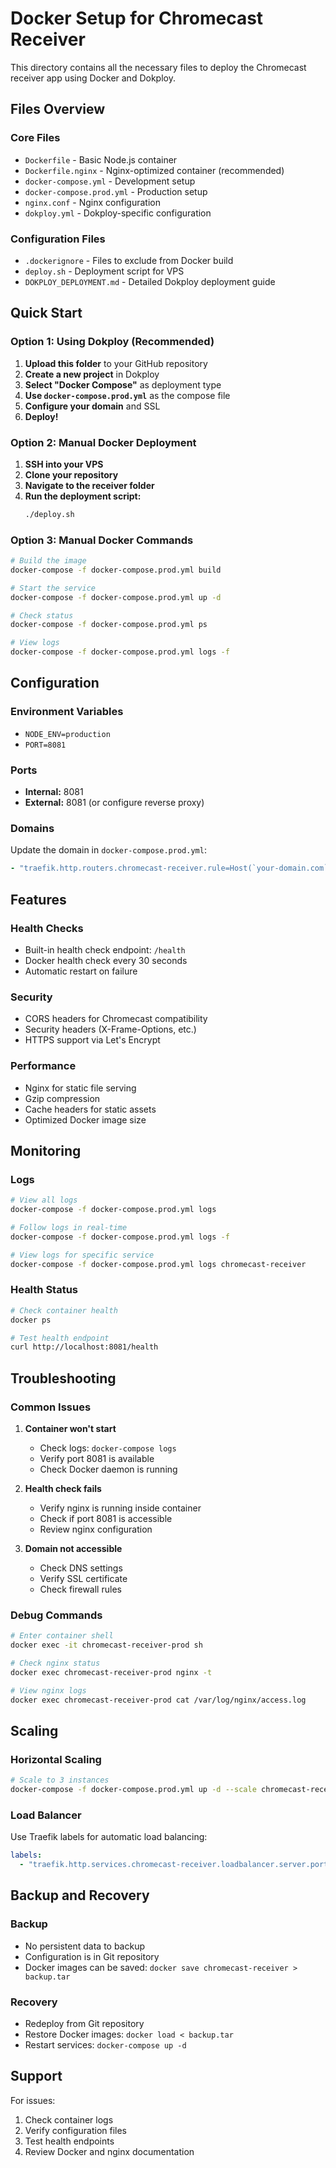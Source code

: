 # Docker Setup for Chromecast Receiver

This directory contains all the necessary files to deploy the Chromecast receiver app using Docker and Dokploy.

## Files Overview

### Core Files
- `Dockerfile` - Basic Node.js container
- `Dockerfile.nginx` - Nginx-optimized container (recommended)
- `docker-compose.yml` - Development setup
- `docker-compose.prod.yml` - Production setup
- `nginx.conf` - Nginx configuration
- `dokploy.yml` - Dokploy-specific configuration

### Configuration Files
- `.dockerignore` - Files to exclude from Docker build
- `deploy.sh` - Deployment script for VPS
- `DOKPLOY_DEPLOYMENT.md` - Detailed Dokploy deployment guide

## Quick Start

### Option 1: Using Dokploy (Recommended)

1. **Upload this folder** to your GitHub repository
2. **Create a new project** in Dokploy
3. **Select "Docker Compose"** as deployment type
4. **Use `docker-compose.prod.yml`** as the compose file
5. **Configure your domain** and SSL
6. **Deploy!**

### Option 2: Manual Docker Deployment

1. **SSH into your VPS**
2. **Clone your repository**
3. **Navigate to the receiver folder**
4. **Run the deployment script:**
   ```bash
   ./deploy.sh
   ```

### Option 3: Manual Docker Commands

```bash
# Build the image
docker-compose -f docker-compose.prod.yml build

# Start the service
docker-compose -f docker-compose.prod.yml up -d

# Check status
docker-compose -f docker-compose.prod.yml ps

# View logs
docker-compose -f docker-compose.prod.yml logs -f
```

## Configuration

### Environment Variables
- `NODE_ENV=production`
- `PORT=8081`

### Ports
- **Internal:** 8081
- **External:** 8081 (or configure reverse proxy)

### Domains
Update the domain in `docker-compose.prod.yml`:
```yaml
- "traefik.http.routers.chromecast-receiver.rule=Host(`your-domain.com`)"
```

## Features

### Health Checks
- Built-in health check endpoint: `/health`
- Docker health check every 30 seconds
- Automatic restart on failure

### Security
- CORS headers for Chromecast compatibility
- Security headers (X-Frame-Options, etc.)
- HTTPS support via Let's Encrypt

### Performance
- Nginx for static file serving
- Gzip compression
- Cache headers for static assets
- Optimized Docker image size

## Monitoring

### Logs
```bash
# View all logs
docker-compose -f docker-compose.prod.yml logs

# Follow logs in real-time
docker-compose -f docker-compose.prod.yml logs -f

# View logs for specific service
docker-compose -f docker-compose.prod.yml logs chromecast-receiver
```

### Health Status
```bash
# Check container health
docker ps

# Test health endpoint
curl http://localhost:8081/health
```

## Troubleshooting

### Common Issues

1. **Container won't start**
   - Check logs: `docker-compose logs`
   - Verify port 8081 is available
   - Check Docker daemon is running

2. **Health check fails**
   - Verify nginx is running inside container
   - Check if port 8081 is accessible
   - Review nginx configuration

3. **Domain not accessible**
   - Check DNS settings
   - Verify SSL certificate
   - Check firewall rules

### Debug Commands

```bash
# Enter container shell
docker exec -it chromecast-receiver-prod sh

# Check nginx status
docker exec chromecast-receiver-prod nginx -t

# View nginx logs
docker exec chromecast-receiver-prod cat /var/log/nginx/access.log
```

## Scaling

### Horizontal Scaling
```bash
# Scale to 3 instances
docker-compose -f docker-compose.prod.yml up -d --scale chromecast-receiver=3
```

### Load Balancer
Use Traefik labels for automatic load balancing:
```yaml
labels:
  - "traefik.http.services.chromecast-receiver.loadbalancer.server.port=8081"
```

## Backup and Recovery

### Backup
- No persistent data to backup
- Configuration is in Git repository
- Docker images can be saved: `docker save chromecast-receiver > backup.tar`

### Recovery
- Redeploy from Git repository
- Restore Docker images: `docker load < backup.tar`
- Restart services: `docker-compose up -d`

## Support

For issues:
1. Check container logs
2. Verify configuration files
3. Test health endpoints
4. Review Docker and nginx documentation
